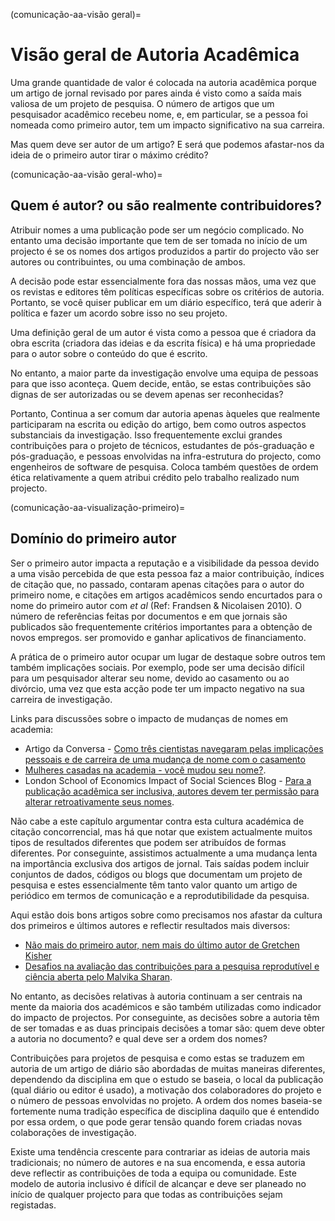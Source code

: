 (comunicação-aa-visão geral)=
# Visão geral de Autoria Acadêmica

Uma grande quantidade de valor é colocada na autoria acadêmica porque um artigo de jornal revisado por pares ainda é visto como a saída mais valiosa de um projeto de pesquisa. O número de artigos que um pesquisador acadêmico recebeu nome, e, em particular, se a pessoa foi nomeada como primeiro autor, tem um impacto significativo na sua carreira.

Mas quem deve ser autor de um artigo? E será que podemos afastar-nos da ideia de o primeiro autor tirar o máximo crédito?

(comunicação-aa-visão geral-who)=
## Quem é autor? ou são realmente contribuidores?

Atribuir nomes a uma publicação pode ser um negócio complicado. No entanto uma decisão importante que tem de ser tomada no início de um projecto é se os nomes dos artigos produzidos a partir do projecto vão ser autores ou contribuintes, ou uma combinação de ambos.

A decisão pode estar essencialmente fora das nossas mãos, uma vez que os revistas e editores têm políticas específicas sobre os critérios de autoria. Portanto, se você quiser publicar em um diário específico, terá que aderir à política e fazer um acordo sobre isso no seu projeto.

Uma definição geral de um autor é vista como a pessoa que é criadora da obra escrita (criadora das ideias e da escrita física) e há uma propriedade para o autor sobre o conteúdo do que é escrito.

No entanto, a maior parte da investigação envolve uma equipa de pessoas para que isso aconteça. Quem decide, então, se estas contribuições são dignas de ser autorizadas ou se devem apenas ser reconhecidas?

Portanto, Continua a ser comum dar autoria apenas àqueles que realmente participaram na escrita ou edição do artigo, bem como outros aspectos substanciais da investigação. Isso frequentemente exclui grandes contribuições para o projeto de técnicos, estudantes de pós-graduação e pós-graduação, e pessoas envolvidas na infra-estrutura do projecto, como engenheiros de software de pesquisa. Coloca também questões de ordem ética relativamente a quem atribui crédito pelo trabalho realizado num projecto.

(comunicação-aa-visualização-primeiro)=
## Domínio do primeiro autor

Ser o primeiro autor impacta a reputação e a visibilidade da pessoa devido a uma visão percebida de que esta pessoa faz a maior contribuição, índices de citação que, no passado, contaram apenas citações para o autor do primeiro nome, e citações em artigos acadêmicos sendo encurtados para o nome do primeiro autor com *et al* (Ref: Frandsen & Nicolaisen 2010). O número de referências feitas por documentos e em que jornais são publicados são frequentemente critérios importantes para a obtenção de novos empregos. ser promovido e ganhar aplicativos de financiamento.

A prática de o primeiro autor ocupar um lugar de destaque sobre outros tem também implicações sociais. Por exemplo, pode ser uma decisão difícil para um pesquisador alterar seu nome, devido ao casamento ou ao divórcio, uma vez que esta acção pode ter um impacto negativo na sua carreira de investigação.

Links para discussões sobre o impacto de mudanças de nomes em academia:
* Artigo da Conversa - [Como três cientistas navegaram pelas implicações pessoais e de carreira de uma mudança de nome com o casamento](https://theconversation.com/how-three-scientists-navigated-the-personal-and-career-implications-of-a-name-change-with-marriage-114918)
* [Mulheres casadas na academia - você mudou seu nome?](https://www.reddit.com/r/AskAcademia/comments/2dfqho/married_women_in_academia_did_you_change_your/).
* London School of Economics Impact of Social Sciences Blog - [Para a publicação acadêmica ser inclusiva, autores devem ter permissão para alterar retroativamente seus nomes](https://blogs.lse.ac.uk/impactofsocialsciences/2020/09/30/for-academic-publishing-to-be-trans-inclusive-authors-must-be-allowed-to-retroactively-change-their-names/).

Não cabe a este capítulo argumentar contra esta cultura académica de citação concorrencial, mas há que notar que existem actualmente muitos tipos de resultados diferentes que podem ser atribuídos de formas diferentes. Por conseguinte, assistimos actualmente a uma mudança lenta na importância exclusiva dos artigos de jornal. Tais saídas podem incluir conjuntos de dados, códigos ou blogs que documentam um projeto de pesquisa e estes essencialmente têm tanto valor quanto um artigo de periódico em termos de comunicação e a reprodutibilidade da pesquisa.

Aqui estão dois bons artigos sobre como precisamos nos afastar da cultura dos primeiros e últimos autores e reflectir resultados mais diversos:
* [Não mais do primeiro autor, nem mais do último autor de Gretchen Kisher](https://www.nature.com/articles/d41586-018-06779-2)
* [Desafios na avaliação das contribuições para a pesquisa reprodutível e ciência aberta pelo Malvika Sharan](https://malvikasharan.github.io/blogs/dora-panel-open-science/).

No entanto, as decisões relativas à autoria continuam a ser centrais na mente da maioria dos académicos e são também utilizadas como indicador do impacto de projectos. Por conseguinte, as decisões sobre a autoria têm de ser tomadas e as duas principais decisões a tomar são: quem deve obter a autoria no documento? e qual deve ser a ordem dos nomes?

Contribuições para projetos de pesquisa e como estas se traduzem em autoria de um artigo de diário são abordadas de muitas maneiras diferentes, dependendo da disciplina em que o estudo se baseia, o local da publicação (qual diário ou editor é usado), a motivação dos colaboradores do projeto e o número de pessoas envolvidas no projeto. A ordem dos nomes baseia-se fortemente numa tradição específica de disciplina daquilo que é entendido por essa ordem, o que pode gerar tensão quando forem criadas novas colaborações de investigação.

Existe uma tendência crescente para contrariar as ideias de autoria mais tradicionais; no número de autores e na sua encomenda, e essa autoria deve reflectir as contribuições de toda a equipa ou comunidade. Este modelo de autoria inclusivo é difícil de alcançar e deve ser planeado no início de qualquer projecto para que todas as contribuições sejam registadas.

